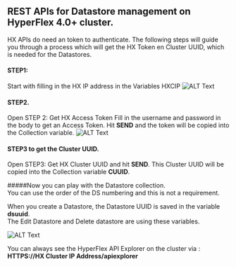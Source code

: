 ## REST APIs for Datastore management on HyperFlex 4.0+ cluster.
HX APIs do need an token to authenticate. The following steps will guide you through a process which will get the HX Token en Cluster UUID, which is needed for the Datastores.

#### STEP1: 
Start with filling in the HX IP address in the Variables HXCIP
![ALT Text](https://i2.wp.com/iamjoost.com/wp-content/uploads/2020/07/Postman-hxcip.png)

#### STEP2. 
Open STEP 2: Get HX Access Token
Fill in the username and password in the body to get an Access Token.
Hit **SEND** and the token will be copied into the Collection variable.
 ![ALT Text](https://i0.wp.com/iamjoost.com/wp-content/uploads/2020/07/HX-Access-Token-Body.png)

#### STEP3 to get the Cluster UUID.
Open STEP3: Get HX Cluster UUID and hit **SEND**.
This Cluster UUID will be copied into the Collection variable **CUUID**.

#####Now you can play with the Datastore collection.  
You can use the order of the DS numbering and this is not a requirement.

When you create a Datastore, the Datastore UUID is saved in the variable **dsuuid**.  
The Edit Datastore and Delete datastore are using these variables.

 ![ALT Text](https://i2.wp.com/iamjoost.com/wp-content/uploads/2020/07/2020-07-31-10_41_00-Postman.png)

You can always see the HyperFlex API Explorer on the cluster via : **HTTPS://HX Cluster IP Address/apiexplorer**
  
